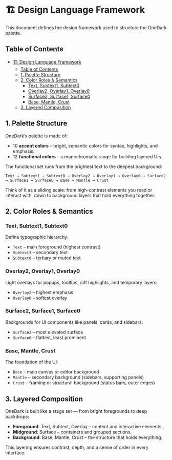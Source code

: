 # 🏗 Design Language Framework

This document defines the design framework used to structure the OneDark palette.

## Table of Contents
- [🏗 Design Language Framework](#-design-language-framework)
  - [Table of Contents](#table-of-contents)
  - [1. Palette Structure](#1-palette-structure)
  - [2. Color Roles \& Semantics](#2-color-roles--semantics)
    - [Text, Subtext1, Subtext0](#text-subtext1-subtext0)
    - [Overlay2, Overlay1, Overlay0](#overlay2-overlay1-overlay0)
    - [Surface2, Surface1, Surface0](#surface2-surface1-surface0)
    - [Base, Mantle, Crust](#base-mantle-crust)
  - [3. Layered Composition](#3-layered-composition)

## 1. Palette Structure

OneDark’s palette is made of:
- 10 **accent colors** – bright, semantic colors for syntax, highlights, and emphasis.
- 12 **functional colors** – a monochromatic range for building layered UIs.

The functional set runs from the brightest text to the deepest background:

```text
Text → Subtext1 → Subtext0 → Overlay2 → Overlay1 → Overlay0 → Surface2 → Surface1 → Surface0 → Base → Mantle → Crust
```

Think of it as a sliding scale: from high-contrast elements you read or interact with, down to background layers that hold everything together.

## 2. Color Roles & Semantics

### Text, Subtext1, Subtext0

Define typographic hierarchy:
- `Text` – main foreground (highest contrast)
- `Subtext1` – secondary text
- `Subtext0` – tertiary or muted text

### Overlay2, Overlay1, Overlay0

Light overlays for popups, tooltips, diff highlights, and temporary layers:
- `Overlay2` – highest emphasis
- `Overlay0` – softest overlay

### Surface2, Surface1, Surface0

Backgrounds for UI components like panels, cards, and sidebars:
- `Surface2` – most elevated surface
- `Surface0` – flattest, least prominent

### Base, Mantle, Crust

The foundation of the UI:
- `Base` – main canvas or editor background
- `Mantle` – secondary background (sidebars, supporting panels)
- `Crust` – framing or structural background (status bars, outer edges)

## 3. Layered Composition

OneDark is built like a stage set — from bright foregrounds to deep backdrops:
- **Foreground**: Text, Subtext, Overlay – content and interactive elements.
- **Midground**: Surface – containers and grouped sections.
- **Background**: Base, Mantle, Crust – the structure that holds everything.

This layering ensures contrast, depth, and a sense of order in every interface.
